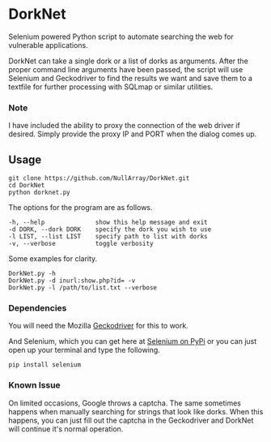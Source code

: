 # DorkNet
Selenium powered Python script to automate searching the web for vulnerable applications.

DorkNet can take a single dork or a list of dorks as arguments. After the proper command line arguments have been passed, the script will use Selenium and Geckodriver to find the results we want and save them to a textfile for further processing with SQLmap or similar utilities.

### Note
I have included the ability to proxy the connection of the web driver if desired. Simply provide the proxy IP and PORT when the dialog comes up.

## Usage

```
git clone https://github.com/NullArray/DorkNet.git
cd DorkNet
python dorknet.py
```

The options for the program are as follows.

```
-h, --help              show this help message and exit
-d DORK, --dork DORK    specify the dork you wish to use
-l LIST, --list LIST    specify path to list with dorks
-v, --verbose           toggle verbosity
```

Some examples for clarity.

```
DorkNet.py -h
DorkNet.py -d inurl:show.php?id= -v
DorkNet.py -l /path/to/list.txt --verbose
```

### Dependencies

You will need the Mozilla [Geckodriver](https://github.com/mozilla/geckodriver/releases) for this to work.

And Selenium, which you can get here at [Selenium on PyPi](https://pypi.python.org/pypi/selenium/2.7.0) or you can just open up your terminal and type the following.

``
pip install selenium
``
### Known Issue
On limited occasions, Google throws a captcha. The same sometimes happens when manually searching for strings that look like dorks. When this happens, you can just fill out the captcha in the Geckodriver and DorkNet will continue it's normal operation.
